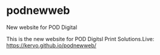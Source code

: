 # podnewweb
New website for POD Digital

This is the new website for POD Digitsl Print Solutions.Live: https://kervo.github.io/podnewweb/
